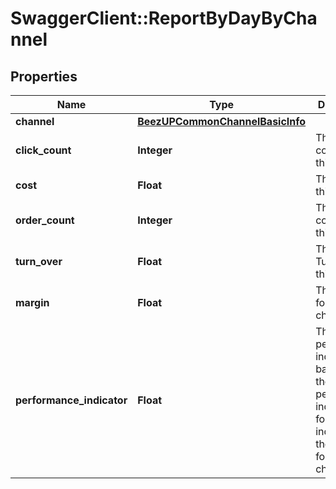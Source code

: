 # SwaggerClient::ReportByDayByChannel

## Properties
Name | Type | Description | Notes
------------ | ------------- | ------------- | -------------
**channel** | [**BeezUPCommonChannelBasicInfo**](BeezUPCommonChannelBasicInfo.md) |  | 
**click_count** | **Integer** | The click count for this channel | 
**cost** | **Float** | The cost for this channel | 
**order_count** | **Integer** | The order count for this channel | 
**turn_over** | **Float** | The Turnover for this channel | 
**margin** | **Float** | The margin for this channel | 
**performance_indicator** | **Float** | The performance indicator based on the performance indicator formula indicated in the request for this channel | 


